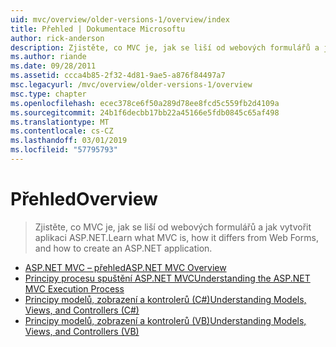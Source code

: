 ```yaml
---
uid: mvc/overview/older-versions-1/overview/index
title: Přehled | Dokumentace Microsoftu
author: rick-anderson
description: Zjistěte, co MVC je, jak se liší od webových formulářů a jak vytvořit aplikaci ASP.NET.
ms.author: riande
ms.date: 09/28/2011
ms.assetid: ccca4b85-2f32-4d81-9ae5-a876f84497a7
msc.legacyurl: /mvc/overview/older-versions-1/overview
msc.type: chapter
ms.openlocfilehash: ecec378ce6f50a289d78ee8fcd5c559fb2d4109a
ms.sourcegitcommit: 24b1f6decbb17bb22a45166e5fdb0845c65af498
ms.translationtype: MT
ms.contentlocale: cs-CZ
ms.lasthandoff: 03/01/2019
ms.locfileid: "57795793"
---
```

<a name="overview"></a><span data-ttu-id="383a6-103">Přehled</span><span class="sxs-lookup"><span data-stu-id="383a6-103">Overview</span></span>
====================
> <span data-ttu-id="383a6-104">Zjistěte, co MVC je, jak se liší od webových formulářů a jak vytvořit aplikaci ASP.NET.</span><span class="sxs-lookup"><span data-stu-id="383a6-104">Learn what MVC is, how it differs from Web Forms, and how to create an ASP.NET application.</span></span>


- [<span data-ttu-id="383a6-105">ASP.NET MVC – přehled</span><span class="sxs-lookup"><span data-stu-id="383a6-105">ASP.NET MVC Overview</span></span>](asp-net-mvc-overview.md)
- [<span data-ttu-id="383a6-106">Principy procesu spuštění ASP.NET MVC</span><span class="sxs-lookup"><span data-stu-id="383a6-106">Understanding the ASP.NET MVC Execution Process</span></span>](understanding-the-asp-net-mvc-execution-process.md)
- [<span data-ttu-id="383a6-107">Principy modelů, zobrazení a kontrolerů (C#)</span><span class="sxs-lookup"><span data-stu-id="383a6-107">Understanding Models, Views, and Controllers (C#)</span></span>](understanding-models-views-and-controllers-cs.md)
- [<span data-ttu-id="383a6-108">Principy modelů, zobrazení a kontrolerů (VB)</span><span class="sxs-lookup"><span data-stu-id="383a6-108">Understanding Models, Views, and Controllers (VB)</span></span>](understanding-models-views-and-controllers-vb.md)
